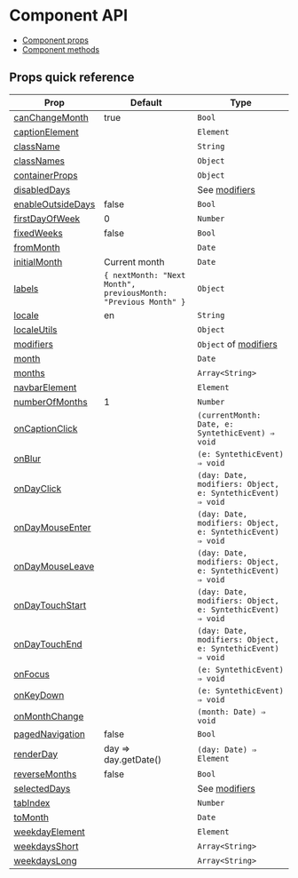 # Component API

* [Component props](APIProps.md)
* [Component methods](APIMethods.md)

## Props quick reference

| Prop | Default | Type |
| --- | --- | --- |
| [canChangeMonth](APIProps.md#canchangemonth) | true | `Bool` |
| [captionElement](APIProps.md#captionelement) | | `Element` |
| [className](APIProps.md#className) | | `String` |
| [classNames](APIProps.md#classNames) | | `Object` |
| [containerProps](APIProps.md#containerprops) | | `Object` |
| [disabledDays](APIProps.md#disableddays) | | See [modifiers](Modifiers.md) |
| [enableOutsideDays](APIProps.md#enableoutsidedays) | false | `Bool` |
| [firstDayOfWeek](APIProps.md#firstdayofweek) | 0 | `Number` |
| [fixedWeeks](APIProps.md#fixedWeeks) | false | `Bool` |
| [fromMonth](APIProps.md#frommonth) | | `Date` |
| [initialMonth](APIProps.md#initialmonth) | Current month | `Date` |
| [labels](APIProps.md#labels) | `{ nextMonth: "Next Month", previousMonth: "Previous Month" }` | `Object` |
| [locale](APIProps.md#locale) | en | `String` |
| [localeUtils](APIProps.md#localeutils) | | `Object` |
| [modifiers](APIProps.md#modifiers) | | `Object` of [modifiers](Modifiers.md) |
| [month](APIProps.md#month) | | `Date` |
| [months](APIProps.md#months) | | `Array<String>` |
| [navbarElement](APIProps.md#navbarelement) | | `Element` |
| [numberOfMonths](APIProps.md#numberofmonths) | 1 | `Number` |
| [onCaptionClick](APIProps.md#oncaptionclick) | | `(currentMonth: Date, e: SyntethicEvent) ⇒ void` |
| [onBlur](APIProps.md#onblur) | | `(e: SyntethicEvent) ⇒ void` |
| [onDayClick](APIProps.md#ondayclick) | | `(day: Date, modifiers: Object, e: SyntethicEvent) ⇒ void` |
| [onDayMouseEnter](APIProps.md#ondaymouseenter) | | `(day: Date, modifiers: Object, e: SyntethicEvent) ⇒ void` |
| [onDayMouseLeave](APIProps.md#ondaymouseleave) | | `(day: Date, modifiers: Object, e: SyntethicEvent) ⇒ void` |
| [onDayTouchStart](APIProps.md#ondaytouchstart) | | `(day: Date, modifiers: Object, e: SyntethicEvent) ⇒ void` |
| [onDayTouchEnd](APIProps.md#ondaytouchend) | | `(day: Date, modifiers: Object, e: SyntethicEvent) ⇒ void` |
| [onFocus](APIProps.md#onfocus) | | `(e: SyntethicEvent) ⇒ void` |
| [onKeyDown](APIProps.md#onkeydown) | | `(e: SyntethicEvent) ⇒ void` |
| [onMonthChange](APIProps.md#onmonthchange) | | `(month: Date) ⇒ void` |
| [pagedNavigation](APIProps.md#pagednavigation) |false | `Bool` |
| [renderDay](APIProps.md#renderday) | day ⇒ day.getDate() | `(day: Date) ⇒ Element` |
| [reverseMonths](APIProps.md#reversemonths) | false | `Bool` |
| [selectedDays](APIProps.md#selecteddays) | | See [modifiers](Modifiers.md) |
| [tabIndex](APIProps.md#tabindex) | | `Number` |
| [toMonth](APIProps.md#tomonth) | | `Date` |
| [weekdayElement](APIProps.md#weekdayelement) | | `Element` |
| [weekdaysShort](APIProps.md#weekdaysshort) | | `Array<String>` |
| [weekdaysLong](APIProps.md#weekdayslong) | | `Array<String>` |
